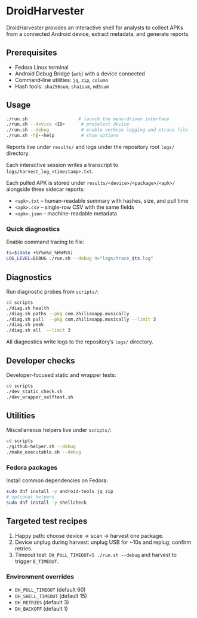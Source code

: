 # DroidHarvester

DroidHarvester provides an interactive shell for analysts to collect APKs from a connected Android device, extract metadata, and generate reports.

## Prerequisites

- Fedora Linux terminal
- Android Debug Bridge (`adb`) with a device connected
- Command‑line utilities: `jq`, `zip`, `column`
- Hash tools: `sha256sum`, `sha1sum`, `md5sum`

## Usage

```bash
./run.sh                   # launch the menu-driven interface
./run.sh --device <ID>      # preselect device
./run.sh --debug            # enable verbose logging and xtrace file
./run.sh -h|--help          # show options
```

Reports live under `results/` and logs under the repository root `logs/` directory.

Each interactive session writes a transcript to `logs/harvest_log_<timestamp>.txt`.

Each pulled APK is stored under `results/<device>/<package>/<apk>/` alongside
three sidecar reports:

- `<apk>.txt` – human-readable summary with hashes, size, and pull time
- `<apk>.csv` – single-row CSV with the same fields
- `<apk>.json` – machine-readable metadata

### Quick diagnostics

Enable command tracing to file:

```bash
ts=$(date +%Y%m%d_%H%M%S)
LOG_LEVEL=DEBUG ./run.sh --debug 9>"logs/trace_$ts.log"
```

## Diagnostics

Run diagnostic probes from `scripts/`:

```bash
cd scripts
./diag.sh health
./diag.sh paths --pkg com.zhiliaoapp.musically
./diag.sh pull  --pkg com.zhiliaoapp.musically --limit 3
./diag.sh peek
./diag.sh all  --limit 3
```

All diagnostics write logs to the repository’s `logs/` directory.

## Developer checks

Developer-focused static and wrapper tests:

```bash
cd scripts
./dev_static_check.sh
./dev_wrapper_selftest.sh
```

## Utilities

Miscellaneous helpers live under `scripts/`:

```bash
cd scripts
./github-helper.sh --debug
./make_executable.sh --debug
```

### Fedora packages

Install common dependencies on Fedora:

```bash
sudo dnf install -y android-tools jq zip
# optional helpers
sudo dnf install -y shellcheck
```

## Targeted test recipes

1. Happy path: choose device → scan → harvest one package.
2. Device unplug during harvest: unplug USB for ~10s and replug; confirm retries.
3. Timeout test: `DH_PULL_TIMEOUT=5 ./run.sh --debug` and harvest to trigger `E_TIMEOUT`.


### Environment overrides

- `DH_PULL_TIMEOUT` (default 60)
- `DH_SHELL_TIMEOUT` (default 15)
- `DH_RETRIES` (default 3)
- `DH_BACKOFF` (default 1)
